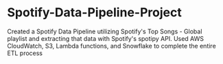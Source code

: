 # Spotify-Data-Pipeline-Project

Created a Spotify Data Pipeline utilizing Spotify's Top Songs - Global playlist and extracting that data with Spotify's spotipy API. Used AWS CloudWatch, S3, Lambda functions, and Snowflake to complete the entire ETL process
